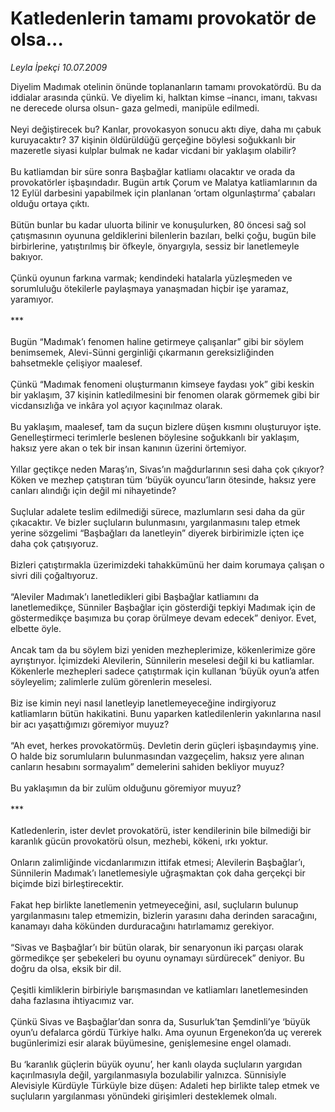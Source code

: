 # Katledenlerin tamamı provokatör de olsa...

*Leyla İpekçi 10.07.2009*

<div class="taraf_structure_2col_1zq">
<div class="margen_n">



 <p>Diyelim Madımak otelinin önünde toplananların tamamı provokatördü. Bu da iddialar arasında çünkü. Ve diyelim ki, halktan kimse –inancı, imanı, takvası ne derecede olursa olsun- gaza gelmedi, manipüle edilmedi. <br/><br/>Neyi değiştirecek bu? Kanlar, provokasyon sonucu aktı diye, daha mı çabuk kuruyacaktır? 37 kişinin öldürüldüğü gerçeğine böylesi soğukkanlı bir mazeretle siyasi kulplar bulmak ne kadar vicdani bir yaklaşım olabilir? <br/><br/>Bu katliamdan bir süre sonra Başbağlar katliamı olacaktır ve orada da provokatörler işbaşındadır. Bugün artık Çorum ve Malatya katliamlarının da 12 Eylül darbesini yapabilmek için planlanan ‘ortam olgunlaştırma’ çabaları olduğu ortaya çıktı. <br/><br/>Bütün bunlar bu kadar uluorta bilinir ve konuşulurken, 80 öncesi sağ sol çatışmasının oyununa geldiklerini bilenlerin bazıları, belki çoğu, bugün bile birbirlerine, yatıştırılmış bir öfkeyle, önyargıyla, sessiz bir lanetlemeyle bakıyor. <br/><br/>Çünkü oyunun farkına varmak; kendindeki hatalarla yüzleşmeden ve sorumluluğu ötekilerle paylaşmaya yanaşmadan hiçbir işe yaramaz, yaramıyor. <br/><br/>*** <br/><br/>Bugün “Madımak’ı fenomen haline getirmeye çalışanlar” gibi bir söylem benimsemek, Alevi-Sünni gerginliği çıkarmanın gereksizliğinden bahsetmekle çelişiyor maalesef. <br/><br/>Çünkü “Madımak fenomeni oluşturmanın kimseye faydası yok” gibi keskin bir yaklaşım, 37 kişinin katledilmesini bir fenomen olarak görmemek gibi bir vicdansızlığa ve inkâra yol açıyor kaçınılmaz olarak. <br/><br/>Bu yaklaşım, maalesef, tam da suçun bizlere düşen kısmını oluşturuyor işte. Genelleştirmeci terimlerle beslenen böylesine soğukkanlı bir yaklaşım, haksız yere akan o tek bir insan kanının üzerini örtemiyor. <br/><br/>Yıllar geçtikçe neden Maraş’ın, Sivas’ın mağdurlarının sesi daha çok çıkıyor? Köken ve mezhep çatıştıran tüm ‘büyük oyuncu’ların ötesinde, haksız yere canları alındığı için değil mi nihayetinde? <br/><br/>Suçlular adalete teslim edilmediği sürece, mazlumların sesi daha da gür çıkacaktır. Ve bizler suçluların bulunmasını, yargılanmasını talep etmek yerine sözgelimi “Başbağları da lanetleyin” diyerek birbirimizle içten içe daha çok çatışıyoruz. <br/><br/>Bizleri çatıştırmakla üzerimizdeki tahakkümünü her daim korumaya çalışan o sivri dili çoğaltıyoruz. <br/><br/>“Aleviler Madımak’ı lanetledikleri gibi Başbağlar katliamını da lanetlemedikçe, Sünniler Başbağlar için gösterdiği tepkiyi Madımak için de göstermedikçe başımıza bu çorap örülmeye devam edecek” deniyor. Evet, elbette öyle. <br/><br/>Ancak tam da bu söylem bizi yeniden mezheplerimize, kökenlerimize göre ayrıştırıyor. İçimizdeki Alevilerin, Sünnilerin meselesi değil ki bu katliamlar. Kökenlerle mezhepleri sadece çatıştırmak için kullanan ‘büyük oyun’a atfen söyleyelim; zalimlerle zulüm görenlerin meselesi. <br/><br/>Biz ise kimin neyi nasıl lanetleyip lanetlemeyeceğine indirgiyoruz katliamların bütün hakikatini. Bunu yaparken katledilenlerin yakınlarına nasıl bir acı yaşattığımızı göremiyor muyuz? <br/><br/>“Ah evet, herkes provokatörmüş. Devletin derin güçleri işbaşındaymış yine. O halde biz sorumluların bulunmasından vazgeçelim, haksız yere alınan canların hesabını sormayalım” demelerini sahiden bekliyor muyuz? <br/><br/>Bu yaklaşımın da bir zulüm olduğunu göremiyor muyuz? <br/><br/>*** <br/><br/>Katledenlerin, ister devlet provokatörü, ister kendilerinin bile bilmediği bir karanlık gücün provokatörü olsun, mezhebi, kökeni, ırkı yoktur. <br/><br/>Onların zalimliğinde vicdanlarımızın ittifak etmesi; Alevilerin Başbağlar’ı, Sünnilerin Madımak’ı lanetlemesiyle uğraşmaktan çok daha gerçekçi bir biçimde bizi birleştirecektir. <br/><br/>Fakat hep birlikte lanetlemenin yetmeyeceğini, asıl, suçluların bulunup yargılanmasını talep etmemizin, bizlerin yarasını daha derinden saracağını, kanamayı daha kökünden durduracağını hatırlamamız gerekiyor. <br/><br/>“Sivas ve Başbağlar’ı bir bütün olarak, bir senaryonun iki parçası olarak görmedikçe şer şebekeleri bu oyunu oynamayı sürdürecek” deniyor. Bu doğru da olsa, eksik bir dil. <br/><br/>Çeşitli kimliklerin birbiriyle barışmasından ve katliamları lanetlemesinden daha fazlasına ihtiyacımız var. <br/><br/>Çünkü Sivas ve Başbağlar’dan sonra da, Susurluk’tan Şemdinli’ye ‘büyük oyun’u defalarca gördü Türkiye halkı. Ama oyunun Ergenekon’da uç vererek bugünlerimizi esir alarak büyümesine, genişlemesine engel olamadı. <br/><br/>Bu ‘karanlık güçlerin büyük oyunu’, her kanlı olayda suçluların yargıdan kaçırılmasıyla değil, yargılanmasıyla bozulabilir yalnızca. Sünnisiyle Alevisiyle Kürdüyle Türküyle bize düşen: Adaleti hep birlikte talep etmek ve suçluların yargılanması yönündeki girişimleri desteklemek olmalı.</p>
<br/>
<br/>
<br/>



<br/>


<div id="taraf_not">
</div>

</div>


</div>
